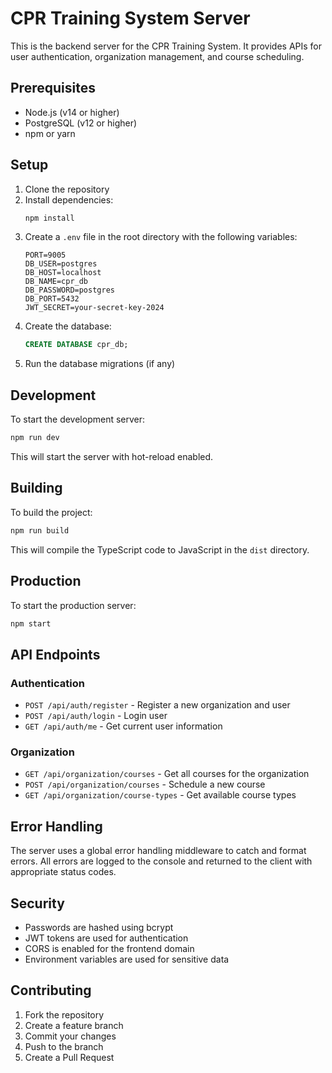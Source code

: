 # CPR Training System Server

This is the backend server for the CPR Training System. It provides APIs for user authentication, organization management, and course scheduling.

## Prerequisites

- Node.js (v14 or higher)
- PostgreSQL (v12 or higher)
- npm or yarn

## Setup

1. Clone the repository
2. Install dependencies:
   ```bash
   npm install
   ```
3. Create a `.env` file in the root directory with the following variables:
   ```
   PORT=9005
   DB_USER=postgres
   DB_HOST=localhost
   DB_NAME=cpr_db
   DB_PASSWORD=postgres
   DB_PORT=5432
   JWT_SECRET=your-secret-key-2024
   ```
4. Create the database:
   ```sql
   CREATE DATABASE cpr_db;
   ```
5. Run the database migrations (if any)

## Development

To start the development server:

```bash
npm run dev
```

This will start the server with hot-reload enabled.

## Building

To build the project:

```bash
npm run build
```

This will compile the TypeScript code to JavaScript in the `dist` directory.

## Production

To start the production server:

```bash
npm start
```

## API Endpoints

### Authentication

- `POST /api/auth/register` - Register a new organization and user
- `POST /api/auth/login` - Login user
- `GET /api/auth/me` - Get current user information

### Organization

- `GET /api/organization/courses` - Get all courses for the organization
- `POST /api/organization/courses` - Schedule a new course
- `GET /api/organization/course-types` - Get available course types

## Error Handling

The server uses a global error handling middleware to catch and format errors. All errors are logged to the console and returned to the client with appropriate status codes.

## Security

- Passwords are hashed using bcrypt
- JWT tokens are used for authentication
- CORS is enabled for the frontend domain
- Environment variables are used for sensitive data

## Contributing

1. Fork the repository
2. Create a feature branch
3. Commit your changes
4. Push to the branch
5. Create a Pull Request 